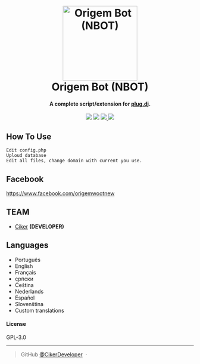 
<h1 align="center">
  <br>
  <a href="https://origemwoot.github.io"><img src="https://i.imgur.com/YsvfUtf.png" alt="Origem Bot (NBOT)" width="200"></a>
  <br>
  Origem Bot (NBOT)
  <br>
</h1>

<h4 align="center">A complete script/extension for <a href="http://plug.dj" target="_blank">plug.dj</a>.</h4>
<p align="center">
    <a href="http://waffle.io/OrigemWoot/OrigemWoot"><img src="https://badge.waffle.io/OrigemWoot/OrigemWoot.svg?label=ready&title=Ready"></a>
  </a>
  <a href="https://gitter.im/OrigemWootOW/Lobby"><img src="https://badges.gitter.im/OrigemWootOW/Lobby.svg"></a>
  <a href="#">
      <img src="https://img.shields.io/badge/SayThanks.io-%E2%98%BC-1EAEDB.svg">
  </a>
  <a href="https://www.paypal.me/1microfix">
    <img src="https://img.shields.io/badge/$-donate-ff69b4.svg?maxAge=2592000&amp;style=flat">
  </a>
</p>


## How To Use

```
Edit config.php
Uploud database
Edit all files, change domain with current you use.
```

## Facebook

https://www.facebook.com/origemwootnew

## TEAM

- [Ciker](https://github.com/CikerDeveloper) __(DEVELOPER)__

## Languages

- Português
- English
- Français
- српски
- Čeština
- Nederlands
- Español
- Slovenština
- Custom translations

#### License

GPL-3.0

---

> GitHub [@CikerDeveloper](https://github.com/CikerDeveloper) &nbsp;&middot;&nbsp;

